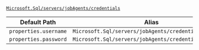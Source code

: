 [`Microsoft.Sql/servers/jobAgents/credentials`](https://docs.microsoft.com/en-us/azure/templates/microsoft.sql/servers/jobagents/credentials)

| Default Path | Alias |
|---|---|
| `properties.username` | `Microsoft.Sql/servers/jobAgents/credentials/username` |
| `properties.password` | `Microsoft.Sql/servers/jobAgents/credentials/password` |

